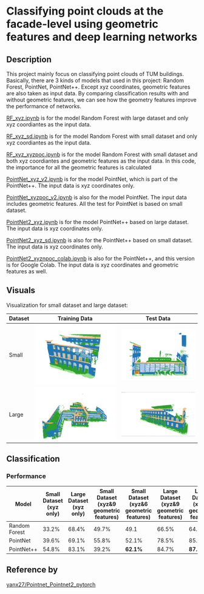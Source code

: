 # Classifying point clouds at the facade-level using geometric features and deep learning networks

## Description
This project mainly focus on classifying point clouds of TUM buildings. Basically, there are 3 kinds of models that used in this project: Random Forest, PointNet, PointNet++. Except xyz coordinates, geometric features are also taken as input data.
By comparing classification results with and without geometric features, we can see how the geometry features improve the performance of networks.

[RF_xyz.ipynb](RF_xyz.ipynb) is for the model Random Forest with large dataset and only xyz coordiantes as the input data.

[RF_xyz_sd.ipynb](RF_xyz_sd.ipynb) is for the model Random Forest with small dataset and only xyz coordiantes as the input data.

[RF_xyz_xyzpoc.ipynb](RF_xyz_xyzpoc.ipynb) is for the model Random Forest with small dataset and both xyz coordiantes and geometric features as the input data. In this code, the importance for all the geometric features is calculated

[PointNet_xyz_v2.ipynb](PointNet_xyz_v2.ipynb) is for the model PointNet, which is part of the PointNet++. The input data is xyz coordinates only.

[PointNet_xyzpoc_v2.ipynb](PointNet_xyzpoc_v2.ipynb) is also for the model PointNet. The input data includes geometric features. All the test for PointNet is based on small dataset.

[PointNet2_xyz.ipynb](PointNet2_xyz.ipynb) is for the model PointNet++ based on large dataset. The input data is xyz coordinates only.

[PointNet2_xyz_sd.ipynb](PointNet2_xyz_sd.ipynb) is also for the PointNet++ based on small dataset. The input data is xyz coordinates only.

[PointNet2_xyznpoc_colab.ipynb](PointNet2_xyznpoc_colab.ipynb) is also for the PointNet++, and this version is for Google Colab. The input data is xyz coordinates and geometric features as well.

## Visuals
Visualization for small dataset and large dataset:

| Dataset | Training Data | Test Data |
|--|--|--|
| Small |![](/re_pic/Training_sd.png)| ![](/re_pic/Test_sd.png)|
| Large |![](/re_pic/Training_Ld.png)| ![](/re_pic/Test_ld.png)|

## Classification

### Performance
| Model | Small Dataset<br>(xyz only) | Large Dataset<br>(xyz only) | Small Dataset<br>(xyz&9 geometric features) | Small Dataset<br>(xyz&6 geometric features) | Large Dataset<br>(xyz&9 geometric features) | Large Dataset<br>(xyz&6 geometric features) |
|--|--|--|--|--|--|--|
| Random Forest |  33.2%| 68.4% | 49.7% | 49.1 | 66.5% | 64.2%|
| PointNet | 39.6% | 69.1% | 55.8% | 52.1% | 78.5% | 85.5% |
| PointNet++ |  54.8% | 83.1% | 39.2% | **62.1%** | 84.7% | **87.5%** |

## Reference by
[yanx27/Pointnet_Pointnet2_pytorch](https://github.com/yanx27/Pointnet_Pointnet2_pytorch)<br>
